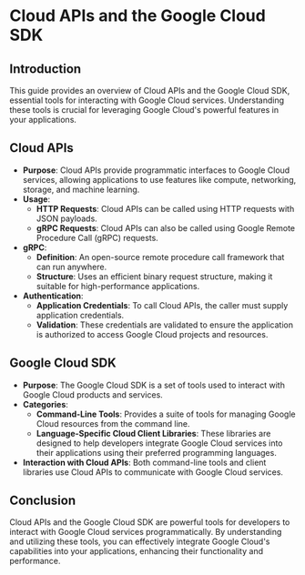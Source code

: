 # Cloud APIs and the Google Cloud SDK

## Introduction
This guide provides an overview of Cloud APIs and the Google Cloud SDK, essential tools for interacting with Google Cloud services. Understanding these tools is crucial for leveraging Google Cloud's powerful features in your applications.

## Cloud APIs
- **Purpose**: Cloud APIs provide programmatic interfaces to Google Cloud services, allowing applications to use features like compute, networking, storage, and machine learning.
- **Usage**: 
  - **HTTP Requests**: Cloud APIs can be called using HTTP requests with JSON payloads.
  - **gRPC Requests**: Cloud APIs can also be called using Google Remote Procedure Call (gRPC) requests.
- **gRPC**:
  - **Definition**: An open-source remote procedure call framework that can run anywhere.
  - **Structure**: Uses an efficient binary request structure, making it suitable for high-performance applications.
- **Authentication**: 
  - **Application Credentials**: To call Cloud APIs, the caller must supply application credentials.
  - **Validation**: These credentials are validated to ensure the application is authorized to access Google Cloud projects and resources.

## Google Cloud SDK
- **Purpose**: The Google Cloud SDK is a set of tools used to interact with Google Cloud products and services.
- **Categories**:
  - **Command-Line Tools**: Provides a suite of tools for managing Google Cloud resources from the command line.
  - **Language-Specific Cloud Client Libraries**: These libraries are designed to help developers integrate Google Cloud services into their applications using their preferred programming languages.
- **Interaction with Cloud APIs**: Both command-line tools and client libraries use Cloud APIs to communicate with Google Cloud services.

## Conclusion
Cloud APIs and the Google Cloud SDK are powerful tools for developers to interact with Google Cloud services programmatically. By understanding and utilizing these tools, you can effectively integrate Google Cloud's capabilities into your applications, enhancing their functionality and performance.